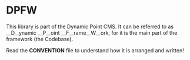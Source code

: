 # DPFW
This library is part of the Dynamic Point CMS. It can be referred to as __D__ynamic __P__oint __F__rame__W__ork, for it is the main part of the framework (the Codebase).

Read the __CONVENTION__ file to understand how it is arranged and written!
